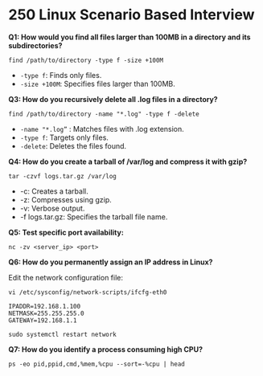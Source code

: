# 250 Linux Scenario Based Interview

**Q1: How would you find all files larger than 100MB in a directory and its subdirectories?**


`find /path/to/directory -type f -size +100M`


- `-type f`: Finds only files.
- `-size +100M`: Specifies files larger than 100MB.


**Q3: How do you recursively delete all .log files in a directory?**

```
find /path/to/directory -name "*.log" -type f -delete
```

- `-name "*.log”` : Matches files with .log extension.
- `-type f`: Targets only files.
- `-delete`: Deletes the files found.

**Q4: How do you create a tarball of /var/log and compress it with gzip?**

```
tar -czvf logs.tar.gz /var/log
```

- -c: Creates a tarball.
- -z: Compresses using gzip.
- -v: Verbose output.
- -f logs.tar.gz: Specifies the tarball file name.

**Q5: Test specific port availability:**

`nc -zv <server_ip> <port>`


**Q6: How do you permanently assign an IP address in Linux?**

Edit the network configuration file:

`vi /etc/sysconfig/network-scripts/ifcfg-eth0`

```
IPADDR=192.168.1.100
NETMASK=255.255.255.0
GATEWAY=192.168.1.1
```

`sudo systemctl restart network`


**Q7: How do you identify a process consuming high CPU?**

```
ps -eo pid,ppid,cmd,%mem,%cpu --sort=-%cpu | head
```

